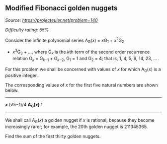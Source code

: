 Modified Fibonacci golden nuggets
---------------------------------

*Source: https://projecteuler.net/problem=140*


*Difficulty rating: 55%*

Consider the infinite polynomial series A<sub>G</sub>(*x*) = *x*G<sub>1</sub> + *x*<sup>2</sup>G<sub>2</sub>
+ *x*<sup>3</sup>G<sub>3</sub> + ..., where G<sub>*k*</sub> is the *k*th term of the second order
recurrence relation G<sub>*k*</sub> = G<sub>*k*−1</sub> + G<sub>*k*−2</sub>, G<sub>1</sub> = 1 and G<sub>2</sub> = 4;
that is, 1, 4, 5, 9, 14, 23, ... .

For this problem we shall be concerned with values of *x* for which
A<sub>G</sub>(*x*) is a positive integer.

The corresponding values of *x* for the first five natural numbers are
shown below.

  ------------------------------------ ------------------------------------
  ***x***                              (√5−1)/4
  **A<sub>G</sub>(*x*)**                        1
  ------------------------------------ ------------------------------------

We shall call A<sub>G</sub>(*x*) a golden nugget if *x* is rational, because they
become increasingly rarer; for example, the 20th golden nugget is
211345365.

Find the sum of the first thirty golden nuggets.
